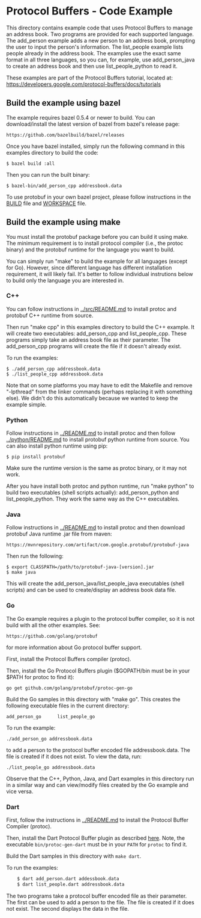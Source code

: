 # Protocol Buffers - Code Example

This directory contains example code that uses Protocol Buffers to manage an
address book. Two programs are provided for each supported language. The
add_person example adds a new person to an address book, prompting the user to
input the person's information. The list_people example lists people already in
the address book. The examples use the exact same format in all three languages,
so you can, for example, use add_person_java to create an address book and then
use list_people_python to read it.

These examples are part of the Protocol Buffers tutorial, located at:
  https://developers.google.com/protocol-buffers/docs/tutorials

## Build the example using bazel

The example requires bazel 0.5.4 or newer to build. You can download/install
the latest version of bazel from bazel's release page:

    https://github.com/bazelbuild/bazel/releases

Once you have bazel installed, simply run the following command in this examples
directory to build the code:

    $ bazel build :all

Then you can run the built binary:

    $ bazel-bin/add_person_cpp addressbook.data

To use protobuf in your own bazel project, please follow instructions in the
[BUILD](BUILD) file and [WORKSPACE](WORKSPACE) file.

## Build the example using make

You must install the protobuf package before you can build it using make. The
minimum requirement is to install protocol compiler (i.e., the protoc binary)
and the protobuf runtime for the language you want to build.

You can simply run "make" to build the example for all languages (except for
Go). However, since different language has different installation requirement,
it will likely fail. It's better to follow individual instrutions below to
build only the language you are interested in.

### C++

You can follow instructions in [../src/README.md](../src/README.md) to install
protoc and protobuf C++ runtime from source.

Then run "make cpp" in this examples directory to build the C++ example. It
will create two executables: add_person_cpp and list_people_cpp. These programs
simply take an address book file as their parameter. The add_person_cpp
programs will create the file if it doesn't already exist.

To run the examples:

    $ ./add_person_cpp addressbook.data
    $ ./list_people_cpp addressbook.data

Note that on some platforms you may have to edit the Makefile and remove
"-lpthread" from the linker commands (perhaps replacing it with something else).
We didn't do this automatically because we wanted to keep the example simple.

### Python

Follow instructions in [../README.md](../README.md) to install protoc and then
follow [../python/README.md](../python/README.md) to install protobuf python
runtime from source. You can also install python runtime using pip:

    $ pip install protobuf

Make sure the runtime version is the same as protoc binary, or it may not work.

After you have install both protoc and python runtime, run "make python" to
build two executables (shell scripts actually): add_person_python and
list_people_python. They work the same way as the C++ executables.

### Java

Follow instructions in [../README.md](../README.md) to install protoc and then
download protobuf Java runtime .jar file from maven:

    https://mvnrepository.com/artifact/com.google.protobuf/protobuf-java

Then run the following:

    $ export CLASSPATH=/path/to/protobuf-java-[version].jar
    $ make java

This will create the add_person_java/list_people_java executables (shell
scripts) and can be used to create/display an address book data file.

### Go

The Go example requires a plugin to the protocol buffer compiler, so it is not
build with all the other examples.  See:

    https://github.com/golang/protobuf

for more information about Go protocol buffer support.

First, install the Protocol Buffers compiler (protoc).

Then, install the Go Protocol Buffers plugin ($GOPATH/bin must be in your $PATH
for protoc to find it):

    go get github.com/golang/protobuf/protoc-gen-go

Build the Go samples in this directory with "make go".  This creates the
following executable files in the current directory:

    add_person_go      list_people_go

To run the example:

    ./add_person_go addressbook.data

to add a person to the protocol buffer encoded file addressbook.data.  The file
is created if it does not exist.  To view the data, run:

    ./list_people_go addressbook.data

Observe that the C++, Python, Java, and Dart examples in this directory run in a
similar way and can view/modify files created by the Go example and vice
versa.

### Dart

First, follow the instructions in [../README.md](../README.md) to install the Protocol Buffer Compiler (protoc).

Then, install the Dart Protocol Buffer plugin as described [here](https://github.com/dart-lang/dart-protoc-plugin#how-to-build-and-use).
Note, the executable `bin/protoc-gen-dart` must be in your `PATH` for `protoc` to find it.

Build the Dart samples in this directory with `make dart`.

To run the examples:

```sh
    $ dart add_person.dart addessbook.data
    $ dart list_people.dart addressbook.data
```

The two programs take a protocol buffer encoded file as their parameter.
The first can be used to add a person to the file. The file is created
if it does not exist. The second displays the data in the file.
